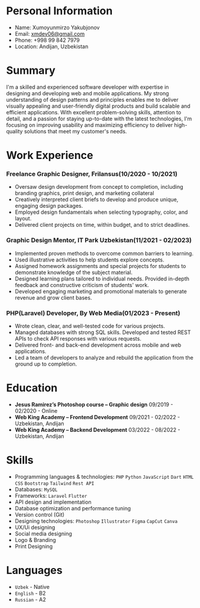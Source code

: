 <div>
	<h1>Personal Information</h1>
	<ul>
		<li>Name: Xumoyunmirzo Yakubjonov</li>
		<li>Email: <a href="mailto:xmdev06@gmail.com" target="_blank">xmdev06@gmail.com</a></li>
		<li>Phone: +998 99 842 7979</li>
		<li>Location: Andijan, Uzbekistan</li>
	</ul>
	<h1>Summary</h1>
	<p>I'm a skilled and experienced software developer with expertise in designing and developing web and mobile applications. My strong understanding of design patterns and principles enables me to deliver visually appealing and user-friendly digital products and build scalable and efficient applications. With excellent problem-solving skills, attention to detail, and a passion for staying up-to-date with the latest technologies, I'm focusing on improving usability and maximizing efficiency to deliver high-quality solutions that meet my customer's needs.</p>
	<h1>Work Experience</h1>
	<h3>Freelance Graphic Designer, Frilansus(10/2020 - 10/2021)</h3>
	<ul>
		<li>Oversaw design development from concept to completion, including branding graphics, print design, and marketing collateral</li>
		<li>Creatively interpreted client briefs to develop and produce unique, engaging design packages.</li>
		<li>Employed design fundamentals when selecting typography, color, and layout.</li>
		<li>Delivered client projects on time, within budget, and to strict deadlines.</li>
	</ul>
	<h3>Graphic Design Mentor, IT Park Uzbekistan(11/2021 - 02/2023)</h3>
	<ul>
		<li>Implemented proven methods to overcome common barriers to learning.</li>
		<li>Used illustrative activities to help students explore concepts.</li>
		<li>Assigned homework assignments and special projects for students to demonstrate knowledge of the subject material.</li>
		<li>Designed learning plans tailored to individual needs. Provided in-depth feedback and constructive criticism of students' work.</li>
		<li>Developed engaging marketing and promotional materials to generate revenue and grow client bases.</li>
	</ul>
	<h3>PHP(Laravel) Developer, By Web Media(01/2023 - Present)</h3>
	<ul>
		<li>Wrote clean, clear, and well-tested code for various projects.</li>
		<li>Managed databases with strong SQL skills. Developed and tested REST APIs to check API responses with various requests.</li>
		<li>Delivered front- and back-end development across mobile and web applications.</li>
		<li>Led a team of developers to analyze and rebuild the application from the ground up to completion.</li>
	</ul>
	<h1>Education</h1>
	<ul>
		<li><b>Jesus Ramirez’s Photoshop course – Graphic design</b> 09/2019 - 02/2020 - Online</li>
		<li><b>Web King Academy – Frontend Development</b> 09/2021 - 02/2022 - Uzbekistan, Andijan</li>
		<li><b>Web King Academy – Backend Development</b> 03/2022 - 08/2022 - Uzbekistan, Andijan</li>
	</ul>
	<h1>Skills</h1>
	<ul>
	<li>Programming languages & technologies: <code>PHP</code> <code>Python</code> <code>JavaScript</code> <code>Dart</code> <code>HTML</code> <code>CSS</code> <code>Bootstrap</code> <code>Tailwind</code> <code>Rest API</code></li>
	<li>Databases: <code>MySQL</code></li>
	<li>Frameworks: <code>Laravel</code> <code>Flutter</code></li>
	<li>API design and implementation</li>
	<li>Database optimization and performance tuning</li>
	<li>Version control (Git)</li>
	<li>Designing technologies: <code>Photoshop</code> <code>Illustrator</code> <code>Figma</code> <code>CapCut</code> <code>Canva</code></li>
	<li>UX/Ui designing</li>
	<li>Social media designing</li>
	<li>Logo & Branding</li>
	<li>Print Designing</li>
	</ul>	
	<h1>Languages</h1>
	<ul>
	<li><code>Uzbek</code> - Native</li>
	<li><code>English</code> - B2</li>
	<li><code>Russian</code> - A2</li>
	</ul>
</div>
